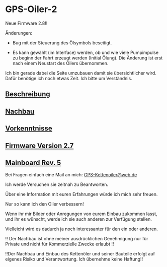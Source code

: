 # GPS-Oiler-2

Neue Firmware 2.8!!

Änderungen:

- Bug mit der Steuerung des Ölsymbols beseitigt.

- Es kann gewählt (im Interface) werden, ob und wie viele Pumpimpulse zu beginn der Fahrt erzeugt werden (Initial Ölung).
  Die Änderung ist erst nach einem Neustart des Oilers übernommen.

Ich bin gerade dabei die Seite umzubauen damit sie übersichtlicher wird.
Dafür benötige ich noch etwas Zeit.
Ich bitte um Verständnis.

## [Beschreibung](docs/Beschreibung/README.md)

## [Nachbau](docs/Nachbau/README.md)

## [Vorkenntnisse](docs/Vorkenntnisse/README.md)

## [Firmware Version 2.7](docs/Firmware_2.7/README.md)

## [Mainboard Rev. 5](docs/Mainboard_Rev5/README.md)

Bei Fragen einfach eine Mail an mich: GPS-Kettenoiler@web.de

Ich werde Versuchen sie zeitnah zu Beantworten.

Über eine Information mit euren Erfahrungen würde ich mich sehr freuen.

Nur so kann ich den Oiler verbessern!

Wenn ihr mir Bilder oder Anregungen von eurem Einbau zukommen lasst, und ihr es wünscht, werde ich sie auch anderen zur Verfügung stellen.

Vielleicht wird es dadurch ja noch interessanter für den ein oder anderen.

!! Der Nachbau ist ohne meiner ausdrücklichen Genehmigung nur für Private und nicht für Kommerzielle Zwecke erlaubt !!

!!Der Nachbau und Einbau des Kettenöler und seiner Bauteile erfolgt auf eigenes Risiko und Verantwortung. Ich übernehme keine Haftung!!
